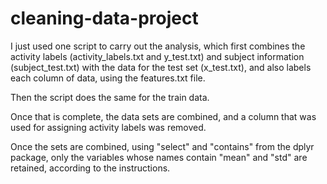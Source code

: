 cleaning-data-project
=====================

I just used one script to carry out the analysis, which first combines the activity labels (activity_labels.txt and y_test.txt) and subject information (subject_test.txt) with the data for the test set (x_test.txt), and also labels each column of data, using the features.txt file. 

Then the script does the same for the train data. 

Once that is complete, the data sets are combined, and a column that was used for assigning activity labels was removed. 

Once the sets are combined, using "select" and "contains" from the dplyr package, only the variables whose names contain "mean" and "std" are retained, according to the instructions. 
